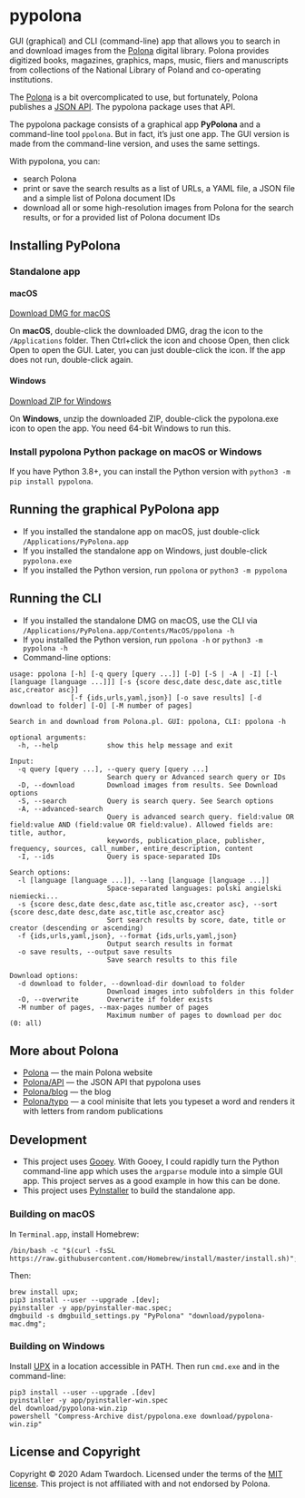 # pypolona

GUI (graphical) and CLI (command-line) app that allows you to search in and download images from the [Polona](https://polona.pl/) digital library. Polona provides digitized books, magazines, graphics, maps, music, fliers and manuscripts from collections of the National Library of Poland and co-operating institutions.

The [Polona](https://polona.pl/) is a bit overcomplicated to use, but fortunately, Polona publishes a [JSON API](https://polona.pl/api/entities/). The pypolona package uses that API.

The pypolona package consists of a graphical app **PyPolona** and a command-line tool `ppolona`. But in fact, it’s just one app. The GUI version is made from the command-line version, and uses the same settings.

With pypolona, you can:

- search Polona
- print or save the search results as a list of URLs, a YAML file, a JSON file and a simple list of Polona document IDs
- download all or some high-resolution images from Polona for the search results, or for a provided list of Polona document IDs

## Installing PyPolona

### Standalone app

#### macOS

<a class="github-button btn btn-primary" href="https://github.com/twardoch/pypolona/raw/master/download/pypolona-mac.dmg" data-color-scheme="no-preference: dark; light: dark; dark: dark;" data-icon="octicon-download" data-size="large" aria-label="Download DMG for macOS">Download DMG for macOS</a>

On **macOS**, double-click the downloaded DMG, drag the icon to the `/Applications` folder. Then Ctrl+click the icon and choose Open, then click Open to open the GUI. Later, you can just double-click the icon. If the app does not run, double-click again.

#### Windows

<a class="github-button btn btn-primary" href="https://github.com/twardoch/pypolona/raw/master/download/pypolona-win.zip" data-color-scheme="no-preference: dark; light: dark; dark: dark;" data-icon="octicon-download" data-size="large" aria-label="Download ZIP for Windows">Download ZIP for Windows</a>

On **Windows**, unzip the downloaded ZIP, double-click the pypolona.exe icon to open the app. You need 64-bit Windows to run this.

### Install pypolona Python package on macOS or Windows

If you have Python 3.8+, you can install the Python version with `python3 -m pip install pypolona`.

## Running the graphical PyPolona app

- If you installed the standalone app on macOS, just double-click `/Applications/PyPolona.app`
- If you installed the standalone app on Windows, just double-click `pypolona.exe`
- If you installed the Python version, run `ppolona` or `python3 -m pypolona`

## Running the CLI

- If you installed the standalone DMG on macOS, use the CLI via `/Applications/PyPolona.app/Contents/MacOS/ppolona -h`
- If you installed the Python version, run `ppolona -h` or `python3 -m pypolona -h`
- Command-line options:

```
usage: ppolona [-h] [-q query [query ...]] [-D] [-S | -A | -I] [-l [language [language ...]]] [-s {score desc,date desc,date asc,title asc,creator asc}]
               [-f {ids,urls,yaml,json}] [-o save results] [-d download to folder] [-O] [-M number of pages]

Search in and download from Polona.pl. GUI: ppolona, CLI: ppolona -h

optional arguments:
  -h, --help            show this help message and exit

Input:
  -q query [query ...], --query query [query ...]
                        Search query or Advanced search query or IDs
  -D, --download        Download images from results. See Download options
  -S, --search          Query is search query. See Search options
  -A, --advanced-search
                        Query is advanced search query. field:value OR field:value AND (field:value OR field:value). Allowed fields are: title, author,
                        keywords, publication_place, publisher, frequency, sources, call_number, entire_description, content
  -I, --ids             Query is space-separated IDs

Search options:
  -l [language [language ...]], --lang [language [language ...]]
                        Space-separated languages: polski angielski niemiecki...
  -s {score desc,date desc,date asc,title asc,creator asc}, --sort {score desc,date desc,date asc,title asc,creator asc}
                        Sort search results by score, date, title or creator (descending or ascending)
  -f {ids,urls,yaml,json}, --format {ids,urls,yaml,json}
                        Output search results in format
  -o save results, --output save results
                        Save search results to this file

Download options:
  -d download to folder, --download-dir download to folder
                        Download images into subfolders in this folder
  -O, --overwrite       Overwrite if folder exists
  -M number of pages, --max-pages number of pages
                        Maximum number of pages to download per doc (0: all)
```

## More about Polona

- [Polona](https://polona.pl/) — the main Polona website
- [Polona/API](https://polona.pl/api/entities/) — the JSON API that pypolona uses
- [Polona/blog](http://www.blog.polona.pl/) — the blog
- [Polona/typo](http://typo.polona.pl/en/) — a cool minisite that lets you typeset a word and renders it with letters from random publications

## Development

- This project uses [Gooey](https://github.com/chriskiehl/Gooey). With Gooey, I could rapidly turn the Python command-line app which uses the `argparse` module into a simple GUI app. This project serves as a good example in how this can be done.
- This project uses [PyInstaller](https://www.pyinstaller.org/) to build the standalone app.

### Building on macOS

In `Terminal.app`, install Homebrew:

```
/bin/bash -c "$(curl -fsSL https://raw.githubusercontent.com/Homebrew/install/master/install.sh)";
```

Then:

```
brew install upx;
pip3 install --user --upgrade .[dev];
pyinstaller -y app/pyinstaller-mac.spec;
dmgbuild -s dmgbuild_settings.py "PyPolona" "download/pypolona-mac.dmg";
```

### Building on Windows

Install [UPX](https://upx.github.io/) in a location accessible in PATH. Then run `cmd.exe` and in the command-line:

```
pip3 install --user --upgrade .[dev]
pyinstaller -y app/pyinstaller-win.spec
del download/pypolona-win.zip
powershell "Compress-Archive dist/pypolona.exe download/pypolona-win.zip"
```

## License and Copyright

Copyright © 2020 Adam Twardoch. Licensed under the terms of the [MIT license](./LICENSE). This project is not affiliated with and not endorsed by Polona.
